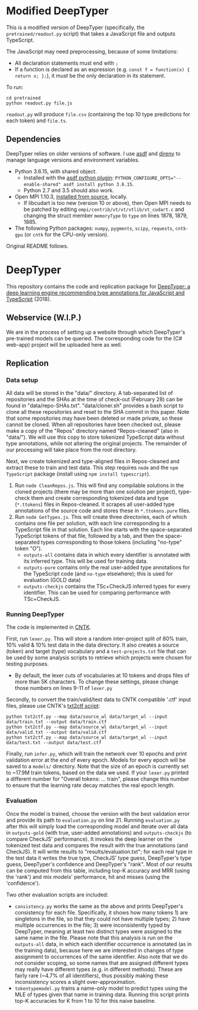 # Modified DeepTyper

This is a modified version of DeepTyper (specifically, the `pretrained/readout.py` script) that takes a JavaScript file and outputs TypeScript.

The JavaScript may need preprocessing, because of some limitations:

* All declaration statements must end with `;`
* If a function is declared as an expression (e.g. `const f = function(x) { return x; };`), it must be the only declaration in its statement.

To run:

    cd pretrained
    python readout.py file.js

`readout.py` will produce `file.csv` (containing the top 10 type predictions for each token) and `file.ts`.

## Dependencies

DeepTyper relies on older versions of software. I use [asdf](https://github.com/asdf-vm/asdf) and [direnv](https://github.com/asdf-community/asdf-direnv) to manage language versions and environment variables.

* Python 3.6.15, with shared object.
    * Installed with the [asdf python plugin](https://github.com/danhper/asdf-python): `PYTHON_CONFIGURE_OPTS="--enable-shared" asdf install python 3.6.15`.
    * Python 2.7 and 3.5 should also work.
* Open MPI 1.10.3, [installed from source](https://docs.microsoft.com/en-us/cognitive-toolkit/setup-cntk-on-linux#open-mpi), locally.
    * If libcudart is too new (version 10 or above), then Open MPI needs to be patched by editing `ompi/contrib/vt/vt/vtlib/vt_cudart.c` and changing the struct member `memoryType` to `type` on lines 1878, 1879, 1885.
* The following Python packages: `numpy`, `pygments`, `scipy`, `requests`, `cntk-gpu` (or `cntk` for the CPU-only version).

Original README follows.


# DeepTyper
This repository contains the code and replication package for [DeepTyper: a deep learning engine recommending type annotations for JavaScript and TypeScript](http://vhellendoorn.github.io/PDF/fse2018-j2t.pdf) (2018).

## Webservice (W.I.P.)
We are in the process of setting up a website through which DeepTyper's pre-trained models can be queried. The corresponding code for the (C# web-app) project will be uploaded here as well.

## Replication
### Data setup
All data will be stored in the "data/" directory. A tab-separated list of repositories and the SHAs at the time of check-out (February 28) can be found in "data/repo-SHAs.txt". "data/cloner.sh" provides a bash script to clone all these repositories and reset to the SHA commit in this paper. Note that some repositories may have been deleted or made private, so these cannot be cloned.
When all repositories have been checked out, please make a copy of the "Repos" directory named "Repos-cleaned" (also in "data/"). We will use this copy to store tokenized TypeScript data without type annotations, while not altering the original projects. The remainder of our processing will take place from the root directory.

Next, we create tokenized and type-aligned files in Repos-cleaned and extract these to train and test data. This step requires `node` and the `npm TypeScript` package (install using `npm install typescript`).
1. Run `node CleanRepos.js`. This will find any compilable solutions in the cloned projects (there may be more than one solution per project), type-check them and create corresponding tokenized data and type (`*.ttokens`) files in Repos-cleaned. It scrapes all user-added type annotations of the source code and stores these in `*.ttokens.pure` files.
2. Run `node GetTypes.js`. This will create three directories, each of which contains one file per solution, with each line corresponding to a TypeScript file in that solution. Each line starts with the space-separated TypeScript tokens of that file, followed by a tab, and then the space-separated types corresponding to those tokens (including "no-type" token "O").
   - `outputs-all` contains data in which every identifier is annotated with its inferred type. This will be used for training data.
   - `outputs-pure` contains only the real user-added type annotations for the TypeScript code (and `no-type` elsewhere); this is used for evaluation (GOLD data)
   - `outputs-checkjs` contains the TSc+CheckJS inferred types for every identifier. This can be used for comparing performance with TSc+CheckJS.

### Running DeepTyper
The code is implemented in [CNTK](https://github.com/Microsoft/CNTK).

First, run `lexer.py`. This will store a random inter-project split of 80% train, 10% valid & 10% test data in the data directory. It also creates a source (token) and target (type) vocabulary and a `test-projects.txt` file that can be used by some analysis scripts to retrieve which projects were chosen for testing purposes.
- By default, the lexer cuts of vocabularies at 10 tokens and drops files of more than 5K characters. To change these settings, please change those numbers on lines 9-11 of `lexer.py`

Secondly, to convert the train/valid/test data to CNTK compatible '.ctf' input files, please use CNTK's [txt2ctf script](https://github.com/microsoft/CNTK/blob/master/Scripts/txt2ctf.py):

```
python txt2ctf.py --map data/source_wl data/target_wl --input data/train.txt --output data/train.ctf
python txt2ctf.py --map data/source_wl data/target_wl --input data/valid.txt --output data/valid.ctf
python txt2ctf.py --map data/source_wl data/target_wl --input data/test.txt --output data/test.ctf
```

Finally, run `infer.py`, which will train the network over 10 epochs and print validation error at the end of every epoch. Models for every epoch will be saved to a `models/` directory. Note that the size of an epoch is currently set to ~17.9M train tokens, based on the data we used. If your `lexer.py` printed a different number for "Overall tokens: ... train", please change this number to ensure that the learning rate decay matches the real epoch length.

### Evaluation
Once the model is trained, choose the version with the best validation error and provide its path to `evaluation.py` on line 21. Running `evaluation.py` after this will simply load the corresponding model and iterate over all data in `outputs-gold` (with true, user-added annotations) and `outputs-checkjs` (to compare CheckJS' performance). It invokes the deep learner on the tokenized test data and compares the result with the true annotations (and CheckJS). It will write results to "results/evaluation.txt"; for each real type in the test data it writes the true type, CheckJS' type guess, DeepTyper's type guess, DeepTyper's confidence and DeepTyper's "rank". Most of our results can be computed from this table, including top-K accuracy and MRR (using the 'rank') and mix models' performance, hit and misses (using the 'confidence').

Two other evaluation scripts are included:
- `consistency.py` works the same as the above and prints DeepTyper's consistency for each file. Specifically, it shows how many tokens 1) are singletons in the file, so that they could not have multiple types; 2) have multiple occurrences in the file; 3) were inconsistently typed by DeepTyper, meaning at least two distinct types were assigned to the same name in the file. Please note that this analysis is run on the `outputs-all` data, in which each identifier occurrence is annotated (as in the training data), because here we are interested in changes of type assignment to occurrences of the same identifier.
Also note that we do not consider scoping, so some names that are assigned different types may really have different types (e.g. in different methods). These are fairly rare (~4.7% of all identifiers), thus possibly making these inconsistency scores a slight over-approximation.
- `tokentypemodel.py` trains a name-only model to predict types using the MLE of types given that name in training data. Running this script prints top-K accuracies for K from 1 to 10 for this naive baseline.
